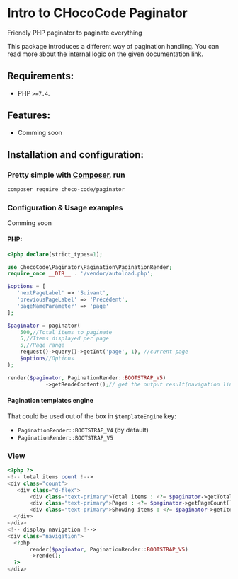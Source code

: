 # Intro to CHocoCode Paginator

Friendly PHP paginator to paginate everything

This package introduces a different way of pagination handling. You can read more about the internal logic on the given
documentation link.

## Requirements:

- PHP `>=7.4`.

## Features:

- Comming soon

## Installation and configuration:

### Pretty simple with [Composer](http://packagist.org), run

```sh
composer require choco-code/paginator
```

### Configuration & Usage examples

Comming soon

#### PHP:

```php
<?php declare(strict_types=1);

use ChocoCode\Paginator\Pagination\PaginationRender;
require_once __DIR__ . '/vendor/autoload.php';

$options = [
   'nextPageLabel' => 'Suivant',
   'previousPageLabel' => 'Précédent',
   'pageNameParameter' => 'page'
];

$paginator = paginator(
    500,//Total items to paginate
    5,//Items displayed per page
    5,//Page range
    request()->query()->getInt('page', 1), //current page
    $options//Options
);

render($paginator, PaginationRender::BOOTSTRAP_V5)
            ->getRendeContent();// get the output result(navigation links)
```

#### Pagination templates engine

That could be used out of the box in `$templateEngine` key:

* `PaginationRender::BOOTSTRAP_V4` (by default)
* `PaginationRender::BOOTSTRAP_V5`

### View

```php
<?php ?>
<!-- total items count !-->
<div class="count">
   <div class="d-flex">
       <div class="text-primary">Total items : <?= $paginator->getTotalItems() ?>|</div>
       <div class="text-primary">Pages : <?= $paginator->getPageCount() ?>|</div>
       <div class="text-primary">Showing items : <?= $paginator->getItemsPerPage() ?>|</div>
  </div>
</div>
<!-- display navigation !-->
<div class="navigation">
  <?php
       render($paginator, PaginationRender::BOOTSTRAP_V5)
       ->rende();
  ?>
</div>
```

